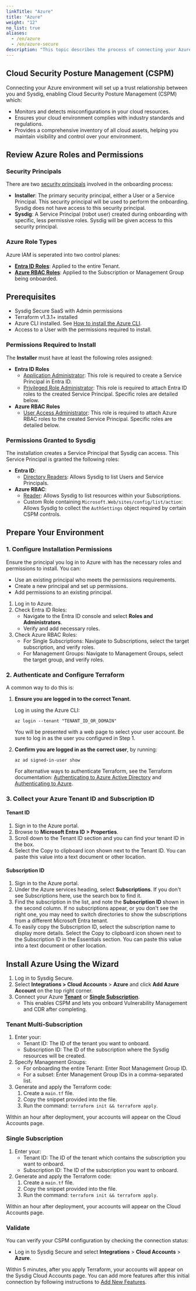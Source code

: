 ```yaml
---
linkTitle: "Azure"
title: "Azure"
weight: "12"
no_list: true
aliases:
  - /en/azure
  - /en/azure-secure
description: "This topic describes the process of connecting your Azure environment to Sysdig. You can connect single subscriptions or entire tenants using Terraform. Azure coverage includes Cloud Security Posture Management (CSPM), Cloud Detection and Response (CDR), Identity and Access Management (CIEM) and Vulnerability Management (VM)."
---
```


## Cloud Security Posture Management (CSPM)
Connecting your Azure environment will set up a trust relationship between you and Sysdig, enabling Cloud Security Posture Management (CSPM) which:
- Monitors and detects misconfigurations in your cloud resources.
- Ensures your cloud environment complies with industry standards and regulations.
- Provides a comprehensive inventory of all cloud assets, helping you maintain visibility and control over your environment.

## Review Azure Roles and Permissions

### Security Principals
There are two [security principals](https://learn.microsoft.com/en-us/windows-server/identity/ad-ds/manage/understand-security-principals) involved in the onboarding process:
- **Installer**: The primary security principal, either a User or a Service Principal. This security principal will be used to perform the onboarding. Sysdig does not have access to this security principal.
- **Sysdig**: A Service Principal (robot user) created during onboarding with specific, less permissive roles. Sysdig will be given access to this security principal.

### Azure Role Types
Azure IAM is seperated into two control planes:
- [**Entra ID Roles**](https://learn.microsoft.com/en-us/entra/identity/role-based-access-control/custom-overview): Applied to the entire Tenant.
- [**Azure RBAC Roles**](https://learn.microsoft.com/en-us/azure/role-based-access-control/overview): Applied to the Subscription or Management Group being onboarded.

## Prerequisites

- Sysdig Secure SaaS with Admin permissions
- Terraform v1.3.1+ installed
- Azure CLI installed. See [How to install the Azure CLI](https://docs.microsoft.com/en-us/cli/azure/install-azure-cli).
- Access to a User with the permissions required to install.

### Permissions Required to Install
The **Installer** must have at least the following roles assigned:
- **Entra ID Roles**
  - [Application Administrator](https://learn.microsoft.com/en-us/entra/identity/role-based-access-control/permissions-reference#application-administrator): This role is required to create a Service Principal in Entra ID.
  - [Privileged Role Administrator](https://learn.microsoft.com/en-us/entra/identity/role-based-access-control/permissions-reference#privileged-role-administrator): This role is required to attach Entra ID roles to the created Service Principal. Specific roles are detailed below.
- **Azure RBAC Roles**
  - [User Access Administrator](https://learn.microsoft.com/en-us/azure/role-based-access-control/built-in-roles/general#user-access-administrator): This role is required to attach Azure RBAC roles to the created Service Principal. Specific roles are detailed below.

### Permissions Granted to Sysdig
The installation creates a Service Principal that Sysdig can access. This Service Principal is granted the following roles:
- **Entra ID**:
  - [Directory Readers](https://learn.microsoft.com/en-us/entra/identity/role-based-access-control/permissions-reference#directory-readers): Allows Sysdig to list Users and Service Principals.
- **Azure RBAC**:
  - [Reader](https://learn.microsoft.com/en-us/azure/role-based-access-control/built-in-roles/general#reader): Allows Sysdig to list resources within your Subscriptions.
  - Custom Role containing `Microsoft.Web/sites/config/list/action`: Allows Sysdig to collect the `AuthSettings` object required by certain CSPM controls.

## Prepare Your Environment

### 1. Configure Installation Permissions

Ensure the principal you log in to Azure with has the necessary roles and permissions to install. You can:
   - Use an existing principal who meets the permissions requirements.
   - Create a new principal and set up permissions.
   - Add permissions to an existing principal.

1. Log in to Azure.
2. Check Entra ID Roles:
   - Navigate to the Entra ID console and select **Roles and Administrators**.
   - Verify and add necessary roles.
3. Check Azure RBAC Roles:
   - For Single Subscriptions: Navigate to Subscriptions, select the target subscription, and verify roles.
   - For Management Groups: Navigate to Management Groups, select the target group, and verify roles.

### 2. Authenticate and Configure Terraform
   
A common way to do this is:

  1. **Ensure you are logged in to the correct Tenant.**

     Log in using the Azure CLI:
     ```
     az login --tenant "TENANT_ID_OR_DOMAIN"
     ```

     You will be presented with a web page to select your user account. Be sure to log in as the user you configured in Step 1.

  2. **Confirm you are logged in as the correct user**, by running:

     ```
     az ad signed-in-user show
     ```

     For alternative ways to authenticate Terraform, see the Terraform documentation:
     [Authenticating to Azure Active Directory](https://registry.terraform.io/providers/hashicorp/azuread/latest/docs#authenticating-to-azure-active-directory) and [Authenticating to Azure](https://registry.terraform.io/providers/hashicorp/azurerm/latest/docs#authenticating-to-azure).

### 3. Collect your Azure Tenant ID and Subscription ID

#### Tenant ID
1. Sign in to the Azure portal.
2. Browse to **Microsoft Entra ID > Properties**.
3. Scroll down to the Tenant ID section and you can find your tenant ID in the box.
4. Select the Copy to clipboard icon shown next to the Tenant ID. You can paste this value into a text document or other location.

#### Subscription ID
1. Sign in to the Azure portal.
2. Under the Azure services heading, select **Subscriptions**. If you don't see Subscriptions here, use the search box to find it.
3. Find the subscription in the list, and note the **Subscription ID** shown in the second column. If no subscriptions appear, or you don't see the right one, you may need to switch directories to show the subscriptions from a different Microsoft Entra tenant.
4. To easily copy the Subscription ID, select the subscription name to display more details. Select the Copy to clipboard icon shown next to the Subscription ID in the Essentials section. You can paste this value into a text document or other location.
## Install Azure Using the Wizard

1. Log in to Sysdig Secure.
2. Select **Integrations > Cloud Accounts** > **Azure** and click **Add Azure Account** on the top right corner.
3. Connect your Azure [**Tenant**](#tenant-multi-subscription) or [**Single Subscription**](#single-subscription).
   - This enables CSPM and lets you onboard Vulnerability Management and CDR after completing.

### Tenant Multi-Subscription

1. Enter your:
     - Tenant ID: The ID of the tenant you want to onboard. 
     - Subscription ID: The ID of the subscription where the Sysdig resources will be created.
2. Specify Management Groups:
   - For onboarding the entire Tenant: Enter Root Management Group ID.
   - For a subset: Enter Management Group IDs in a comma-separated list.
3. Generate and apply the Terraform code:
   1. Create a `main.tf` file.
   2. Copy the snippet provided into the file.
   3. Run the command:
      `terraform init && terraform apply`.

Within an hour after deployment, your accounts will appear on the Cloud Accounts page.

### Single Subscription

1. Enter your:
     - Tenant ID: The ID of the tenant which contains the subscription you want to onboard.
     - Subscription ID: The ID of the subscription you want to onboard.
3. Generate and apply the Terraform code:
   1. Create a `main.tf` file.
   2. Copy the snippet provided into the file.
   3. Run the command:
      `terraform init && terraform apply`.

Within an hour after deployment, your accounts will appear on the Cloud Accounts page.

### Validate

You can verify your CSPM configuration by checking the connection status:
* Log in to Sysdig Secure and select **Integrations** > **Cloud Accounts** > **Azure**.

Within 5 minutes, after you apply Terraform, your accounts will appear on the Sysdig Cloud Accounts page.
You can add more features after this initial connection by following instructions to [Add New Features](/en/azure/add-new-features).
